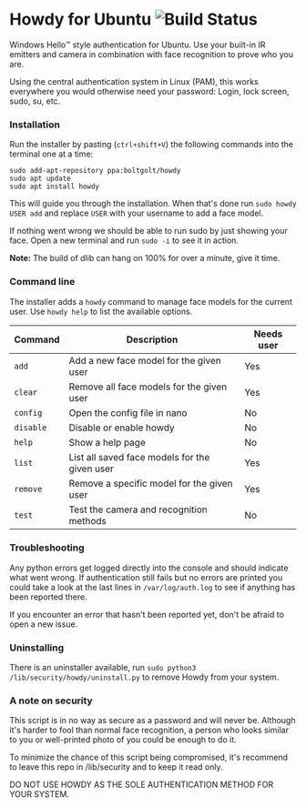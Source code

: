 # Howdy for Ubuntu ![Build Status](https://travis-ci.org/Boltgolt/howdy.svg?branch=master)

Windows Hello™ style authentication for Ubuntu. Use your built-in IR emitters and camera in combination with face recognition to prove who you are.

Using the central authentication system in Linux (PAM), this works everywhere you would otherwise need your password: Login, lock screen, sudo, su, etc.

### Installation

Run the installer by pasting (`ctrl+shift+V`) the following commands into the terminal one at a time:

```
sudo add-apt-repository ppa:boltgolt/howdy
sudo apt update
sudo apt install howdy
```

This will guide you through the installation. When that's done run `sudo howdy USER add` and replace `USER` with your username to add a face model.

If nothing went wrong we should be able to run sudo by just showing your face. Open a new terminal and run `sudo -i` to see it in action.

**Note:** The build of dlib can hang on 100% for over a minute, give it time.

### Command line

The installer adds a `howdy` command to manage face models for the current user. Use `howdy help` to list the available options.

| Command   | Description                                   | Needs user |
|-----------|-----------------------------------------------|------------|
| `add`     | Add a new face model for the given user       | Yes        |
| `clear`   | Remove all face models for the given user     | Yes        |
| `config`  | Open the config file in nano                  | No         |
| `disable` | Disable or enable howdy                       | No         |
| `help`    | Show a help page                              | No         |
| `list`    | List all saved face models for the given user | Yes        |
| `remove`  | Remove a specific model for the given user    | Yes        |
| `test`    | Test the camera and recognition methods       | No         |

### Troubleshooting

Any python errors get logged directly into the console and should indicate what went wrong. If authentication still fails but no errors are printed you could take a look at the last lines in `/var/log/auth.log` to see if anything has been reported there.

If you encounter an error that hasn't been reported yet, don't be afraid to open a new issue.

### Uninstalling

There is an uninstaller available, run `sudo python3 /lib/security/howdy/uninstall.py` to remove Howdy from your system.

### A note on security

This script is in no way as secure as a password and will never be. Although it's harder to fool than normal face recognition, a person who looks similar to you or well-printed photo of you could be enough to do it.

To minimize the chance of this script being compromised, it's recommend to leave this repo in /lib/security and to keep it read only.

DO NOT USE HOWDY AS THE SOLE AUTHENTICATION METHOD FOR YOUR SYSTEM.
